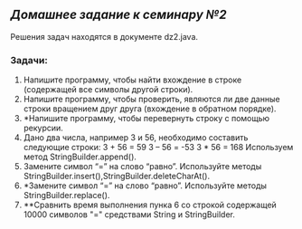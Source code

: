 ## ***Домашнее задание к семинару №2*** ## 
Решения задач находятся в документe dz2.java.
### **Задачи:** ###
1. Напишите программу, чтобы найти вхождение в строке (содержащей все символы другой строки).
2. Напишите программу, чтобы проверить, являются ли две данные строки вращением друг друга (вхождение в обратном порядке).
3. *Напишите программу, чтобы перевернуть строку с помощью рекурсии.
4. Дано два числа, например 3 и 56, необходимо составить следующие строки: 3 + 56 = 59 3 – 56 = -53 3 * 56 = 168 Используем метод StringBuilder.append().
5. Замените символ “=” на слово “равно”. Используйте методы StringBuilder.insert(),StringBuilder.deleteCharAt().
6. *Замените символ “=” на слово “равно”. Используйте методы StringBuilder.replace().
7. **Сравнить время выполнения пунка 6 со строкой содержащей 10000 символов "=" средствами String и StringBuilder.